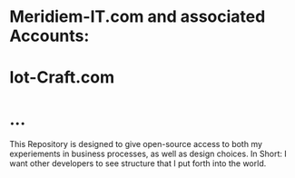 # Meridiem-IT.com and associated Accounts: 
# Iot-Craft.com
# ... 

This Repository is designed to give open-source access to both my experiements in business processes, as well as 
design choices. In Short: I want other developers to see structure that I put forth into the world. 

